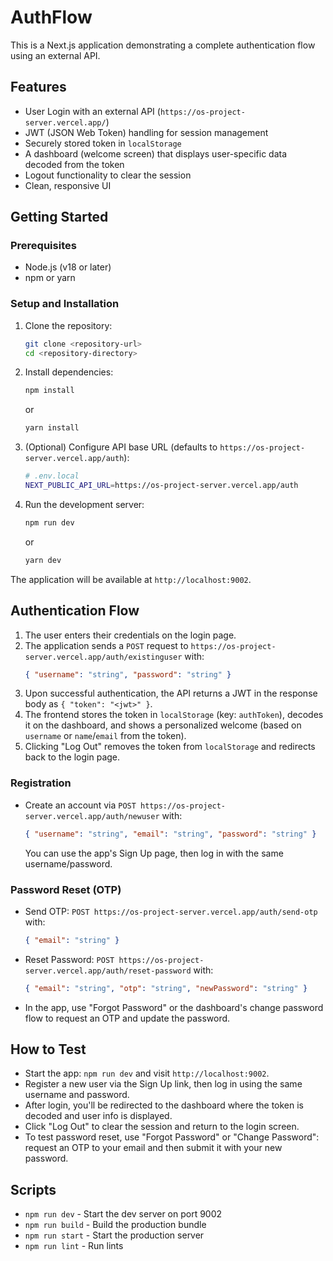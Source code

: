 # AuthFlow

This is a Next.js application demonstrating a complete authentication flow using an external API.

## Features

- User Login with an external API (`https://os-project-server.vercel.app/`)
- JWT (JSON Web Token) handling for session management
- Securely stored token in `localStorage`
- A dashboard (welcome screen) that displays user-specific data decoded from the token
- Logout functionality to clear the session
- Clean, responsive UI

## Getting Started

### Prerequisites

- Node.js (v18 or later)
- npm or yarn

### Setup and Installation

1.  Clone the repository:
    ```bash
    git clone <repository-url>
    cd <repository-directory>
    ```

2.  Install dependencies:
    ```bash
    npm install
    ```
    or
    ```bash
    yarn install
    ```

3.  (Optional) Configure API base URL (defaults to `https://os-project-server.vercel.app/auth`):
    ```bash
    # .env.local
    NEXT_PUBLIC_API_URL=https://os-project-server.vercel.app/auth
    ```

4.  Run the development server:
    ```bash
    npm run dev
    ```
    or
    ```bash
    yarn dev
    ```

The application will be available at `http://localhost:9002`.

## Authentication Flow

1. The user enters their credentials on the login page.
2. The application sends a `POST` request to `https://os-project-server.vercel.app/auth/existinguser` with:
   ```json
   { "username": "string", "password": "string" }
   ```
3. Upon successful authentication, the API returns a JWT in the response body as `{ "token": "<jwt>" }`.
4. The frontend stores the token in `localStorage` (key: `authToken`), decodes it on the dashboard, and shows a personalized welcome (based on `username` or `name`/`email` from the token).
5. Clicking "Log Out" removes the token from `localStorage` and redirects back to the login page.

### Registration
- Create an account via `POST https://os-project-server.vercel.app/auth/newuser` with:
  ```json
  { "username": "string", "email": "string", "password": "string" }
  ```
  You can use the app's Sign Up page, then log in with the same username/password.

### Password Reset (OTP)
- Send OTP: `POST https://os-project-server.vercel.app/auth/send-otp` with:
  ```json
  { "email": "string" }
  ```
- Reset Password: `POST https://os-project-server.vercel.app/auth/reset-password` with:
  ```json
  { "email": "string", "otp": "string", "newPassword": "string" }
  ```
- In the app, use "Forgot Password" or the dashboard's change password flow to request an OTP and update the password.

## How to Test

- Start the app: `npm run dev` and visit `http://localhost:9002`.
- Register a new user via the Sign Up link, then log in using the same username and password.
- After login, you'll be redirected to the dashboard where the token is decoded and user info is displayed.
- Click "Log Out" to clear the session and return to the login screen.
- To test password reset, use "Forgot Password" or "Change Password": request an OTP to your email and then submit it with your new password.

## Scripts
- `npm run dev` - Start the dev server on port 9002
- `npm run build` - Build the production bundle
- `npm run start` - Start the production server
- `npm run lint` - Run lints
